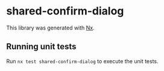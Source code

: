 # shared-confirm-dialog

This library was generated with [Nx](https://nx.dev).

## Running unit tests

Run `nx test shared-confirm-dialog` to execute the unit tests.
